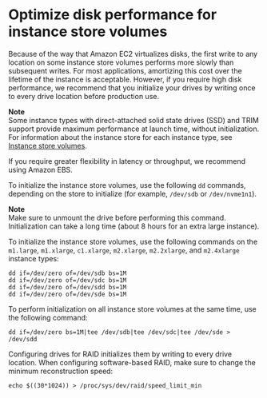 # Optimize disk performance for instance store volumes<a name="disk-performance"></a>

Because of the way that Amazon EC2 virtualizes disks, the first write to any location on some instance store volumes performs more slowly than subsequent writes\. For most applications, amortizing this cost over the lifetime of the instance is acceptable\. However, if you require high disk performance, we recommend that you initialize your drives by writing once to every drive location before production use\.

**Note**  
Some instance types with direct\-attached solid state drives \(SSD\) and TRIM support provide maximum performance at launch time, without initialization\. For information about the instance store for each instance type, see [Instance store volumes](InstanceStorage.md#instance-store-volumes)\.

If you require greater flexibility in latency or throughput, we recommend using Amazon EBS\.

To initialize the instance store volumes, use the following `dd` commands, depending on the store to initialize \(for example, `/dev/sdb` or `/dev/nvme1n1`\)\.

**Note**  
Make sure to unmount the drive before performing this command\.   
Initialization can take a long time \(about 8 hours for an extra large instance\)\.

To initialize the instance store volumes, use the following commands on the `m1.large`, `m1.xlarge`, `c1.xlarge`, `m2.xlarge`, `m2.2xlarge`, and `m2.4xlarge` instance types:

```
dd if=/dev/zero of=/dev/sdb bs=1M          
dd if=/dev/zero of=/dev/sdc bs=1M          
dd if=/dev/zero of=/dev/sdd bs=1M          
dd if=/dev/zero of=/dev/sde bs=1M
```

To perform initialization on all instance store volumes at the same time, use the following command: 

```
dd if=/dev/zero bs=1M|tee /dev/sdb|tee /dev/sdc|tee /dev/sde > /dev/sdd
```

Configuring drives for RAID initializes them by writing to every drive location\. When configuring software\-based RAID, make sure to change the minimum reconstruction speed: 

```
echo $((30*1024)) > /proc/sys/dev/raid/speed_limit_min
```